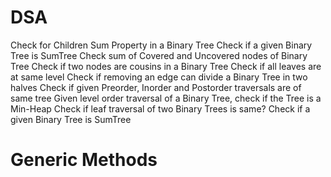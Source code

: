 # DSA

Check for Children Sum Property in a Binary Tree
Check if a given Binary Tree is SumTree
Check sum of Covered and Uncovered nodes of Binary Tree
Check if two nodes are cousins in a Binary Tree
Check if all leaves are at same level
Check if removing an edge can divide a Binary Tree in two halves
Check if given Preorder, Inorder and Postorder traversals are of same tree
Given level order traversal of a Binary Tree, check if the Tree is a Min-Heap
Check if leaf traversal of two Binary Trees is same?
Check if a given Binary Tree is SumTree

# Generic Methods

